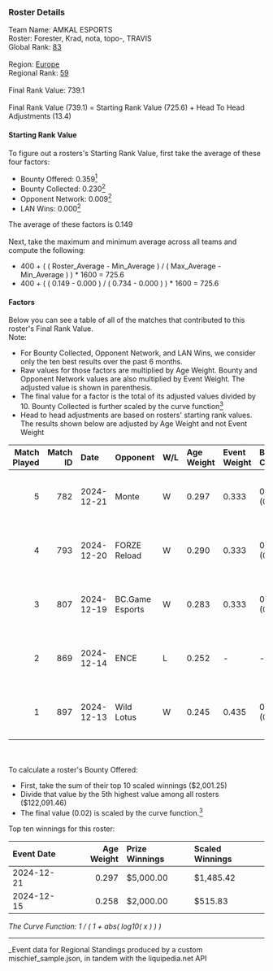 ### Roster Details<br />
Team Name: AMKAL ESPORTS<br />
Roster: Forester, Krad, nota, topo-, TRAVIS<br />
Global Rank: [83](../../standings_global_2025_05_05.md)<br />
<br />
Region: [Europe]( ../../standings_europe_2025_05_05.md)<br />
Regional Rank: [59]( ../../standings_europe_2025_05_05.md)<br />
<br />
Final Rank Value:  739.1<br />
<br />
Final Rank Value (739.1) = Starting Rank Value (725.6) + Head To Head Adjustments (13.4)<br />

#### Starting Rank Value<br />
To figure out a rosters's Starting Rank Value, first take the average of these four factors:<br />
- Bounty Offered: 0.359[<sup>1</sup>](#table2)
- Bounty Collected: 0.230[<sup>2</sup>](#table1)
- Opponent Network: 0.009[<sup>2</sup>](#table1)
- LAN Wins: 0.000[<sup>2</sup>](#table1)

The average of these factors is 0.149<br />
<br />
Next, take the maximum and minimum average across all teams and compute the following:<br />
- 400 + ( ( Roster_Average - Min_Average ) / ( Max_Average - Min_Average ) ) * 1600 = 725.6
- 400 + ( ( 0.149 - 0.000 ) / ( 0.734 - 0.000 ) ) * 1600 = 725.6


#### Factors<br />
Below you can see a table of all of the matches that contributed to this roster's Final Rank Value.<br />
Note:<br />

- For Bounty Collected, Opponent Network, and LAN Wins, we consider only the ten best results over the past 6 months.
- Raw values for those factors are multiplied by Age Weight. Bounty and Opponent Network values are also multiplied by Event Weight. The adjusted value is shown in parenthesis.
- The final value for a factor is the total of its adjusted values divided by 10. Bounty Collected is further scaled by the curve function[<sup>3</sup>](#curveFunction)
- Head to head adjustments are based on rosters' starting rank values. The results shown below are adjusted by Age Weight and not Event Weight
<span id="table1"></span><br />


| Match Played | Match ID | Date       | Opponent        | W/L | Age Weight | Event Weight | Bounty Collected | Opponent Network | LAN Wins  | H2H Adj. | Roster                              |
| -: | -: | :- | :- | :- | :- | :- | :- | :- | :- | -: | :- |
|            5 |      782 | 2024-12-21 | Monte           | W   | 0.297      | 0.333        | 0.015 (0.001)    | 0.408 (0.040)    | 0 (0.000) |     5.50 | Forester, Krad, nota, topo-, TRAVIS |
|            4 |      793 | 2024-12-20 | FORZE Reload    | W   | 0.290      | 0.333        | 0.015 (0.001)    | 0.070 (0.007)    | 0 (0.000) |     4.35 | Forester, Krad, nota, topo-, TRAVIS |
|            3 |      807 | 2024-12-19 | BC.Game Esports | W   | 0.283      | 0.333        | 0.017 (0.002)    | 0.124 (0.012)    | 0 (0.000) |     4.57 | Forester, Krad, nota, topo-, TRAVIS |
|            2 |      869 | 2024-12-14 | ENCE            | L   | 0.252      | -            | -                | -                | -         |    -3.15 | Forester, Krad, nota, topo-, TRAVIS |
|            1 |      897 | 2024-12-13 | Wild Lotus      | W   | 0.245      | 0.435        | 0.000 (0.000)    | 0.267 (0.028)    | 0 (0.000) |     2.16 | Forester, Krad, nota, topo-, TRAVIS |

<br />
<span id="table2"></span><br />
To calculate a roster's Bounty Offered:<br />

- First, take the sum of their top 10 scaled winnings ($2,001.25)
- Divide that value by the 5th highest value among all rosters ($122,091.46)
- The final value (0.02) is scaled by the curve function.[<sup>3</sup>](#curveFunction)

Top ten winnings for this roster:<br />

| Event Date | Age Weight | Prize Winnings | Scaled Winnings |
| :- | -: | :- | :- |
| 2024-12-21 |      0.297 | $5,000.00      | $1,485.42       |
| 2024-12-15 |      0.258 | $2,000.00      | $515.83         |


<span id="curveFunction"></span>_The Curve Function: 1 / ( 1 + abs( log10( x ) ) )_<br />

---
_Event data for Regional Standings produced by a custom mischief_sample.json, in tandem with the liquipedia.net API<br />
